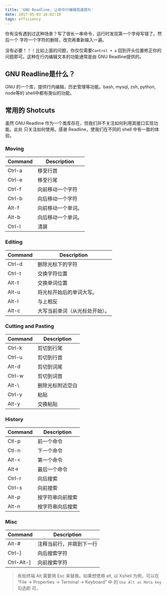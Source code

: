 ```yaml
---
title: 'GNU Readline, 让命令行编辑倍速提升'
date: 2017-05-03 16:02:10
tags: efficiency
---
```


你有没有遇到过这种场景？写了很长一串命令，运行时发现第一个字母写错了。然后一个
字符一个字符的删除，改完再重新输入一遍。

没有必要！！！比如上面的问题，你仅仅需要`Control + a` 回到开头位置修正你的问题即可。这种在行内编辑文本的功能通常是由 GNU Readline提供的。

<!-- more -->

## GNU Readline是什么？

GNU 的一个库，提供行内编辑，历史管理等功能。bash, mysql, zsh, python, node等的
shell中都有类似的功能。

## 常用的 Shotcuts

虽然 GNU Readline 作为一个类库存在，但我们并不关注如何利用其接口实现功能。此处
只关注如何使用。感谢 Readline，使我们在不同的 shell 中有一致的体验。



### Moving

| Command | Description |
| --- | --- |
| Ctrl-a | 移至行首 |
| Ctrl-e | 移至行尾 |
| Ctrl-f | 向前移动一个字符 |
| Ctrl-b | 向后移动一个字符 |
| Alt-f | 向前移动一个单词。 |
| Alt-b | 向后移动一个单词。 |
| Ctrl-l | 清屏 |


### Editing

| Command | Description |
| --- | --- |
| Ctrl-d | 删除光标下的字符 |
| Ctrl-t | 交换字符位置 |
| Alt-t | 交换单词位置 |
| Alt-u | 将光标开始后的单词大写。 |
| Alt-l | 与上相反 |
| Alt-c | 大写当前单词（从光标处开始）。 |


### Cutting and Pasting

| Command | Description |
| --- | --- |
| Ctrl-k | 剪切到行尾 |
| Ctrl-u | 剪切到行首 |
| Alt-d | 剪切到词尾 |
| Ctrl-w | 剪切到词首 |
| Alt-\ | 删除光标附近空白 |
| Ctrl-y | 粘贴 |
| Alt-y | 交换粘贴 |


### History

| Command | Description |
| --- | --- |
| Ctl-p | 前一个命令 |
| Ctl-n | 下一个命令 |
| Alt-< | 第一个命令 |
| Alt-> | 最后一个命令 |
| Ctrl-r | 向后搜索 |
| Ctrl-s | 向前搜索 |
| Alt-p | 按字符串向前搜索 |
| Alt-n | 按字符串向后搜索 |


### Misc

| Command | Description |
| --- | --- |
| Alt-# | 注释当前行，并跳到下一行 |
| Ctrl-] | 向后搜索字符 |
| Ctrl-Alt-] | 向前搜索字符 |


> 有些终端 Alt 需要用 Esc 来替换。如果想使用 alt, 以 Xshell 为例，可以在
“File -> Properties -> Terminal -> Keyboard” 中 的 `Use Alt as Meta key` 勾选即
可。
